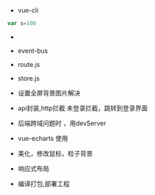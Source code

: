 - vue-cli 
```js
var s=100
```
- 
- event-bus 

- route.js

- store.js

- 设置全屏背景图片解决 

- api封装,http拦截
    未登录拦截，跳转到登录界面

- 后端跨域问题时 ，用devServer

- vue-echarts 使用

- 美化，修改鼠标，粒子背景

- 响应式布局

- 编译打包,部署工程
